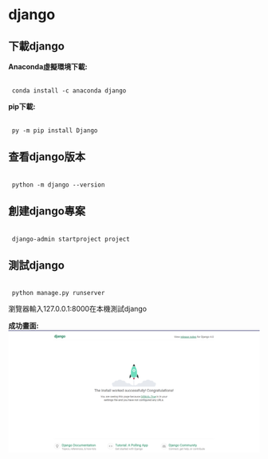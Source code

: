 # django

 下載django
 ---------
 __Anaconda虛擬環境下載:__
 ```shell

  conda install -c anaconda django

 ```
 __pip下載:__


  ```shell

   py -m pip install Django

 ```

 查看django版本
 -------------
 ```shell 

  python -m django --version 

 ```
 創建django專案
 -------------
 ```shell

  django-admin startproject project

 ```
 測試django
 ---
 ```shell

  python manage.py runserver

 ```
 
瀏覽器輸入127.0.0.1:8000在本機測試django

__成功畫面:__
![django](images/django.png)


